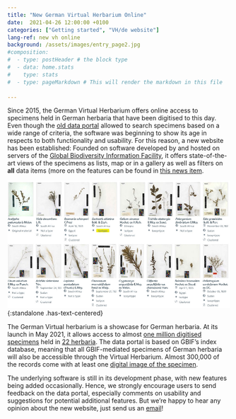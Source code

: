 ```yaml
---
title: "New German Virtual Herbarium Online"
date:  2021-04-26 12:00:00 +0100
categories: ["Getting started", "VH/de website"]
lang-ref: new vh online
background: /assets/images/entry_page2.jpg
#composition:
#  - type: postHeader # the block type
#  - data: home.stats
#    type: stats
#  - type: pageMarkdown # This will render the markdown in this file

---
```


Since 2015, the German Virtual Herbarium offers online access to specimens held in German herbaria that have been digitised to this day. Even though the [old data portal](https://search.biocase.de/vh) allowed to search specimens based on a wide range of criteria, the software was beginning to show its age in respects to both functionality and usability. For this reason, a new website has been established: Founded on software developed by and hosted on servers of the [Global Biodiversity Information Facility](https://www.gbif.org), it offers state-of-the-art views of the specimens as lists, map or in a gallery as well as filters on **all** data items (more on the features can be found in [this news item](/post/2020/features-explained/).

![Gallery view of the German Virtual Herbarium](/assets/images/gallery_view.jpg){:standalone .has-text-centered}

The German Virtual herbarium is a showcase for German herbaria. At its launch in May 2021, it allows access to almost [one million digitised specimens](/data?view=TABLE) held in [22 herbaria](/data?view=DATASETS). The data portal is based on GBIF’s index database, meaning that all GBIF-mediated specimens of German herbaria will also be accessible through the Virtual Herbarium. Almost 300,000 of the records come with at least one [digital image of the specimen](/data?view=GALLERY).

The underlying software is still in its development phase, with new features being added occasionally. Hence, we strongly encourage users to send feedback on the data portal, especially comments on usability and suggestions for potential additional features. But we’re happy to hear any opinion about the new website, just send us an [email](mailto:contact@gbif.de)!
